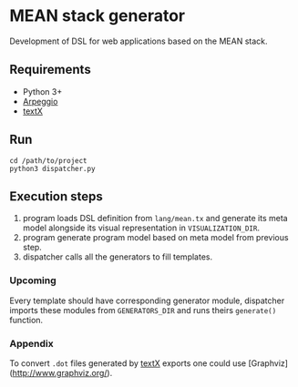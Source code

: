 # MEAN stack generator
Development of DSL for web applications based on the MEAN stack.

## Requirements
- Python 3+
- [Arpeggio](https://github.com/igordejanovic/Arpeggio)
- [textX](https://github.com/igordejanovic/textX)

## Run
```
cd /path/to/project
python3 dispatcher.py
```
## Execution steps
1. program loads DSL definition from ```lang/mean.tx``` and generate its meta model alongside its visual representation in  ```VISUALIZATION_DIR```.
2. program generate program model based on meta model from previous step.
3. dispatcher calls all the generators to fill templates.

### Upcoming
Every template should have corresponding generator module, dispatcher imports these modules from ```GENERATORS_DIR``` and runs theirs ```generate()``` function.

### Appendix
To convert ```.dot``` files generated by [textX](https://github.com/igordejanovic/textX) exports one could use [Graphviz] (http://www.graphviz.org/).
